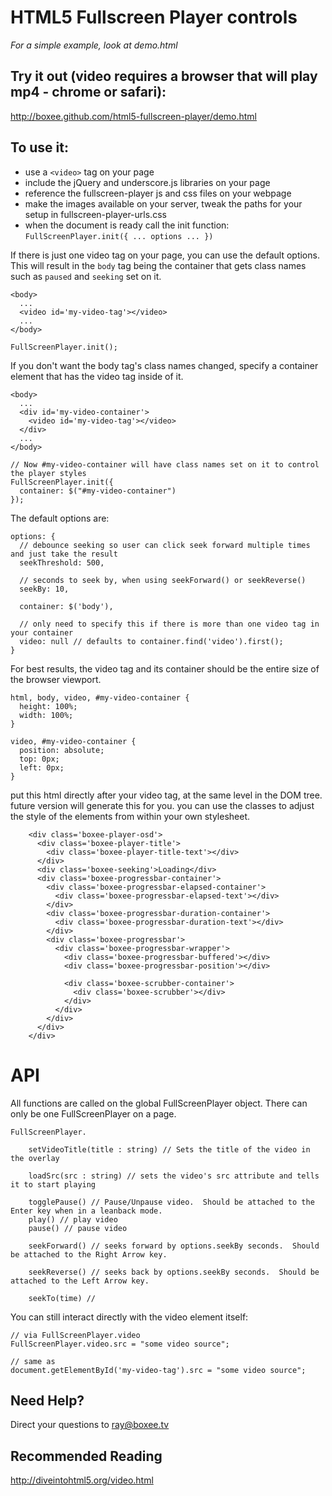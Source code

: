 HTML5 Fullscreen Player controls
================================

*For a simple example, look at demo.html*

Try it out (video requires a browser that will play mp4 - chrome or safari):
-----------
http://boxee.github.com/html5-fullscreen-player/demo.html


To use it:
----------
  * use a `<video>` tag on your page
  * include the jQuery and underscore.js libraries on your page
  * reference the fullscreen-player js and css files on your webpage
  * make the images available on your server, tweak the paths for your setup in fullscreen-player-urls.css
  * when the document is ready call the init function: `FullScreenPlayer.init({ ... options ... })`
  
If there is just one video tag on your page, you can use the default options.  This will result in the `body` tag being the container that gets class names such as `paused` and `seeking` set on it.

    <body>
      ...
      <video id='my-video-tag'></video>
      ...
    </body>
  
    FullScreenPlayer.init();
    
If you don't want the body tag's class names changed, specify a container element that has the video tag inside of it.

    <body>
      ...
      <div id='my-video-container'>
        <video id='my-video-tag'></video>
      </div>
      ...
    </body>
    
    // Now #my-video-container will have class names set on it to control the player styles
    FullScreenPlayer.init({
      container: $("#my-video-container")
    });

The default options are:

    options: {
      // debounce seeking so user can click seek forward multiple times and just take the result
      seekThreshold: 500, 
      
      // seconds to seek by, when using seekForward() or seekReverse()
      seekBy: 10,
      
      container: $('body'),
      
      // only need to specify this if there is more than one video tag in your container
      video: null // defaults to container.find('video').first();
    }
  
For best results, the video tag and its container should be the entire size of the browser viewport.

    html, body, video, #my-video-container {
      height: 100%;
      width: 100%;  
    }

    video, #my-video-container {
      position: absolute;
      top: 0px;
      left: 0px;
    }


put this html directly after your video tag, at the same level in the DOM tree.  future version will generate this for you.  you can use the classes to adjust the style of the elements from within your own stylesheet.

        <div class='boxee-player-osd'>
          <div class='boxee-player-title'>
            <div class='boxee-player-title-text'></div>
          </div>
          <div class='boxee-seeking'>Loading</div>
          <div class='boxee-progressbar-container'>
            <div class='boxee-progressbar-elapsed-container'>
              <div class='boxee-progressbar-elapsed-text'></div>
            </div>
            <div class='boxee-progressbar-duration-container'>
              <div class='boxee-progressbar-duration-text'></div>
            </div>
            <div class='boxee-progressbar'>
              <div class='boxee-progressbar-wrapper'>
                <div class='boxee-progressbar-buffered'></div>
                <div class='boxee-progressbar-position'></div>
      
                <div class='boxee-scrubber-container'>
                  <div class='boxee-scrubber'></div>
                </div>
              </div>
            </div>
          </div>
        </div>


API
======

All functions are called on the global FullScreenPlayer object.  There can only be one FullScreenPlayer on a page.

    FullScreenPlayer.
    
        setVideoTitle(title : string) // Sets the title of the video in the overlay
        
        loadSrc(src : string) // sets the video's src attribute and tells it to start playing
        
        togglePause() // Pause/Unpause video.  Should be attached to the Enter key when in a leanback mode.
        play() // play video
        pause() // pause video

        seekForward() // seeks forward by options.seekBy seconds.  Should be attached to the Right Arrow key.
        
        seekReverse() // seeks back by options.seekBy seconds.  Should be attached to the Left Arrow key.

        seekTo(time) // 

You can still interact directly with the video element itself:

    // via FullScreenPlayer.video
    FullScreenPlayer.video.src = "some video source";

    // same as
    document.getElementById('my-video-tag').src = "some video source";


Need Help?
----------
Direct your questions to ray@boxee.tv


Recommended Reading
-------------------
http://diveintohtml5.org/video.html

